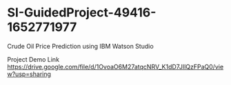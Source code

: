 # SI-GuidedProject-49416-1652771977
Crude Oil Price Prediction using IBM Watson Studio

Project Demo Link
https://drive.google.com/file/d/1OvoaO6M27atqcNRV_K1dD7JIlQzFPaQ0/view?usp=sharing
